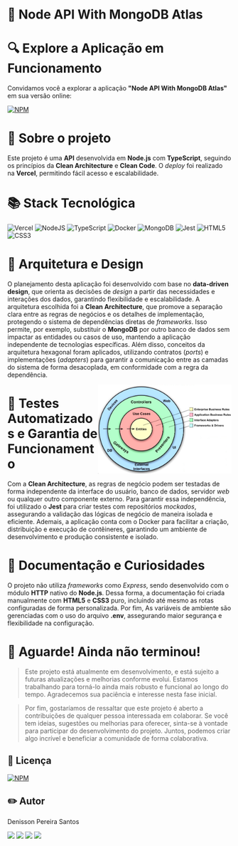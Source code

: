 # 📗 Node API With MongoDB Atlas

# 🔍 Explore a Aplicação em Funcionamento

Convidamos você a explorar a aplicação **"Node API With MongoDB Atlas"** em sua versão online: 

[![NPM](https://img.shields.io/badge/Clique%20Aqui-8A2BE2)](https://node-api-with-mongo-atlas.vercel.app/)

# 📑 Sobre o projeto 

Este projeto é uma **API** desenvolvida em **Node.js** com **TypeScript**, seguindo os princípios da **Clean Architecture** e **Clean Code**. O *deploy* foi realizado na **Vercel**, permitindo fácil acesso e escalabilidade.

# 📚 Stack Tecnológica

![Vercel](https://img.shields.io/badge/vercel-%23000000.svg?style=for-the-badge&logo=vercel&logoColor=white)
![NodeJS](https://img.shields.io/badge/node.js-6DA55F?style=for-the-badge&logo=node.js&logoColor=white)
![TypeScript](https://img.shields.io/badge/typescript-%23007ACC.svg?style=for-the-badge&logo=typescript&logoColor=white)
![Docker](https://img.shields.io/badge/docker-%230db7ed.svg?style=for-the-badge&logo=docker&logoColor=white)
![MongoDB](https://img.shields.io/badge/MongoDB-%234ea94b.svg?style=for-the-badge&logo=mongodb&logoColor=white)
![Jest](https://img.shields.io/badge/-jest-%23C21325?style=for-the-badge&logo=jest&logoColor=white)
![HTML5](https://img.shields.io/badge/html5-%23E34F26.svg?style=for-the-badge&logo=html5&logoColor=white)
![CSS3](https://img.shields.io/badge/css3-%231572B6.svg?style=for-the-badge&logo=css3&logoColor=white)

# 🧱 Arquitetura e Design

O planejamento desta aplicação foi desenvolvido com base no **data-driven design**, que orienta as decisões de *design* a partir das necessidades e interações dos dados, garantindo flexibilidade e escalabilidade. A arquitetura escolhida foi a **Clean Architecture**, que promove a separação clara entre as regras de negócios e os detalhes de implementação, protegendo o sistema de dependências diretas de *frameworks*. Isso permite, por exemplo, substituir o **MongoDB** por outro banco de dados sem impactar as entidades ou casos de uso, mantendo a aplicação independente de tecnologias específicas. Além disso, conceitos da arquitetura hexagonal foram aplicados, utilizando contratos (*ports*) e implementações (*adapters*) para garantir a comunicação entre as camadas do sistema de forma desacoplada, em conformidade com a regra da dependência.

<img src="./github/clean.png" min-width="100px" max-width="100px" width="300px" align="right" alt="Computador iuriCode">

# 🧪 Testes Automatizados e Garantia de Funcionamento

Com a **Clean Architecture**, as regras de negócio podem ser testadas de forma independente da interface do usuário, banco de dados, servidor *web* ou qualquer outro componente externo. Para garantir essa independência, foi utilizado o **Jest** para criar testes com repositórios *mockados*, assegurando a validação das lógicas de negócio de maneira isolada e eficiente. Ademais, a aplicação conta com o Docker para facilitar a criação, distribuição e execução de contêineres, garantindo um ambiente de desenvolvimento e produção consistente e isolado.

# 📕 Documentação e Curiosidades

O projeto não utiliza *frameworks* como *Express*, sendo desenvolvido com o módulo **HTTP** nativo do **Node.js**. Dessa forma, a documentação foi criada manualmente com **HTML5** e **CSS3** puro, incluindo até mesmo as rotas configuradas de forma personalizada. Por fim, As variáveis de ambiente são gerenciadas com o uso do arquivo **.env**, assegurando maior segurança e flexibilidade na configuração.

# 🚨 Aguarde! Ainda não terminou!

>Este projeto está atualmente em desenvolvimento, e está sujeito a futuras atualizações e melhorias conforme evolui. Estamos trabalhando para torná-lo ainda mais robusto e funcional ao longo do tempo. Agradecemos sua paciência e interesse nesta fase inicial.

>Por fim, gostaríamos de ressaltar que este projeto é aberto a contribuições de qualquer pessoa interessada em colaborar. Se você tem ideias, sugestões ou melhorias para oferecer, sinta-se à vontade para participar do desenvolvimento do projeto. Juntos, podemos criar algo incrível e beneficiar a comunidade de forma colaborativa.

## 📜 Licença

[![NPM](https://img.shields.io/npm/l/react)](https://github.com/Denisson-Pereira/node-api-with-mongo-atlas/blob/main/LICENSE) 

## ✏️ Autor 

Denisson Pereira Santos

<div> 
<a href="https://www.linkedin.com/in/denissonpereira/" target="_blank"><img src="https://img.shields.io/badge/-LinkedIn-%230077B5?style=for-the-badge&logo=linkedin&logoColor=white"  target="_blank"></a> 
<a href="https://denissonpereira.com" target="_blank"><img src="https://img.shields.io/badge/Meu%20Site-%2333cc33?style=for-the-badge&logo=fontawesome&logoColor=white&logoWidth=15&labelColor=black"  target="_blank"></a> 
<a href="https://github.com/Denisson-Pereira" target="_blank"><img src="https://img.shields.io/badge/GitHub-%23181717?style=for-the-badge&logo=github&logoColor=white&logoWidth=15&labelColor=black"  target="_blank"></a> 
<a href="https://www.instagram.com/denisson_pereira1?igshid=OGQ5ZDc2ODk2ZA%3D%3D&utm_source=qr" target="_blank"><img src="https://img.shields.io/badge/-Instagram-%23E4405F?style=for-the-badge&logo=instagram&logoColor=white"></a>
</div>&nbsp;&nbsp;